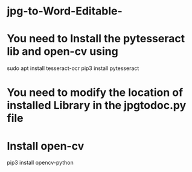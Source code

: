 # jpg-to-Word-Editable-

# You need to Install the pytesseract lib and open-cv using
sudo apt install tesseract-ocr
pip3 install pytesseract

# You need to modify the location of installed Library in the jpgtodoc.py file
# Install open-cv
pip3 install opencv-python
